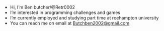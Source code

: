 - Hi, I’m Ben butcher/@Retr0002
- I’m interested in programming challenges and games
- I’m currently employed and studying part time at roehampton university
- You can reach me on email at Butchben2002@gmail.com

